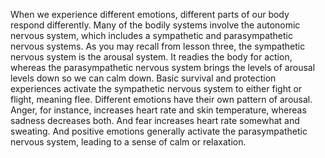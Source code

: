 When we experience different emotions, different parts of our body respond
differently. Many of the bodily systems involve the autonomic nervous system,
which includes a sympathetic and parasympathetic nervous systems. As you may
recall from lesson three, the sympathetic nervous system is the arousal system.
It readies the body for action, whereas the parasympathetic nervous system
brings the levels of arousal levels down so we can calm down. Basic survival
and protection experiences activate the sympathetic nervous system to either
fight or flight, meaning flee. Different emotions have their own pattern of
arousal. Anger, for instance, increases heart rate and skin temperature,
whereas sadness decreases both. And fear increases heart rate somewhat and
sweating. And positive emotions generally activate the parasympathetic nervous
system, leading to a sense of calm or relaxation.
